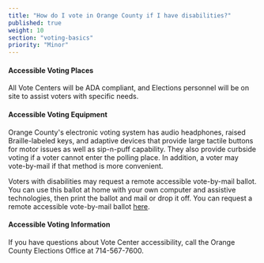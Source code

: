 ```yaml
---
title: "How do I vote in Orange County if I have disabilities?"
published: true
weight: 10
section: "voting-basics"
priority: "Minor"
---
```


#### Accessible Voting Places    

All Vote Centers will be ADA compliant, and Elections personnel will be on site to assist voters with specific needs.  

#### Accessible Voting Equipment  

Orange County's electronic voting system has audio headphones, raised Braille-labeled keys, and adaptive devices that provide large tactile buttons for motor issues as well as sip-n-puff capability. They also provide curbside voting if a voter cannot enter the polling place. In addition, a voter may vote-by-mail if that method is more convenient.

Voters with disabilities may request a remote accessible vote-by-mail ballot. You can use this ballot at home with your own computer and assistive technologies, then print the ballot and mail or drop it off. You can request a remote accessible vote-by-mail ballot [here](https://www.ocvote.com/vlt/).
  

#### Accessible Voting Information  

If you have questions about Vote Center accessibility, call the Orange County Elections Office at 714-567-7600.